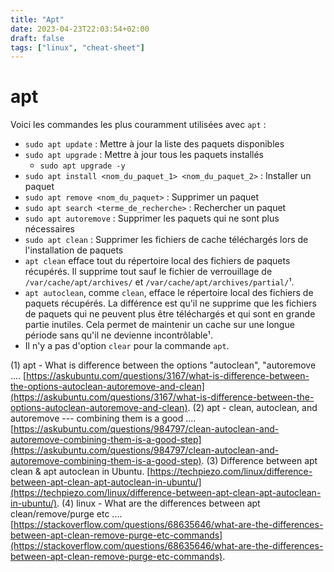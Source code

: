 ```yaml
---
title: "Apt"
date: 2023-04-23T22:03:54+02:00
draft: false
tags: ["linux", "cheat-sheet"]
---
```


# apt

Voici les commandes les plus couramment utilisées avec `apt` :

- `sudo apt update` : Mettre à jour la liste des paquets disponibles
- `sudo apt upgrade` : Mettre à jour tous les paquets installés
  - `sudo apt upgrade -y`
- `sudo apt install <nom_du_paquet_1> <nom_du_paquet_2>`  : Installer un paquet
- `sudo apt remove <nom_du_paquet>` : Supprimer un paquet
- `sudo apt search <terme_de_recherche>` : Rechercher un paquet
- `sudo apt autoremove` : Supprimer les paquets qui ne sont plus nécessaires
- `sudo apt clean` : Supprimer les fichiers de cache téléchargés lors de l'installation de paquets
- `apt clean` efface tout du répertoire local des fichiers de paquets récupérés. Il supprime tout sauf le fichier de verrouillage de `/var/cache/apt/archives/` et `/var/cache/apt/archives/partial/`¹.
- `apt autoclean`, comme `clean`, efface le répertoire local des fichiers de paquets récupérés. La différence est qu'il ne supprime que les fichiers de paquets qui ne peuvent plus être téléchargés et qui sont en grande partie inutiles. Cela permet de maintenir un cache sur une longue période sans qu'il ne devienne incontrôlable¹.
- Il n'y a pas d'option `clear` pour la commande `apt`.

(1) apt - What is difference between the options "autoclean", "autoremove .... [https://askubuntu.com/questions/3167/what-is-difference-between-the-options-autoclean-autoremove-and-clean](https://askubuntu.com/questions/3167/what-is-difference-between-the-options-autoclean-autoremove-and-clean).
(2) apt - clean, autoclean, and autoremove --- combining them is a good .... [https://askubuntu.com/questions/984797/clean-autoclean-and-autoremove-combining-them-is-a-good-step](https://askubuntu.com/questions/984797/clean-autoclean-and-autoremove-combining-them-is-a-good-step).
(3) Difference between apt clean & apt autoclean in Ubuntu. [https://techpiezo.com/linux/difference-between-apt-clean-apt-autoclean-in-ubuntu/](https://techpiezo.com/linux/difference-between-apt-clean-apt-autoclean-in-ubuntu/).
(4) linux - What are the differences between apt clean/remove/purge etc .... [https://stackoverflow.com/questions/68635646/what-are-the-differences-between-apt-clean-remove-purge-etc-commands](https://stackoverflow.com/questions/68635646/what-are-the-differences-between-apt-clean-remove-purge-etc-commands).
